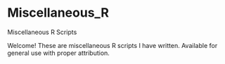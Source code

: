 # Miscellaneous_R
Miscellaneous R Scripts

Welcome! These are miscellaneous R scripts I have written. Available for general use with proper attribution.
